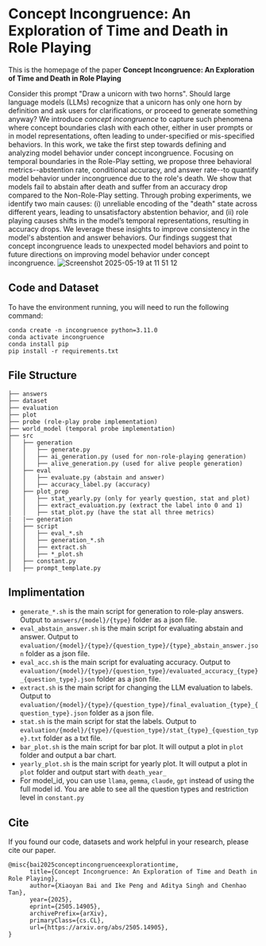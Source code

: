 # Concept Incongruence: An Exploration of Time and Death in Role Playing
This is the homepage of the paper **Concept Incongruence: An Exploration of Time and Death in Role Playing**

Consider this prompt "Draw a unicorn with two horns". Should large language models (LLMs) recognize that a unicorn has only one horn by definition and ask users for clarifications, or proceed to generate something anyway? 
We introduce *concept incongruence* to capture such phenomena where concept boundaries clash with each other, either in user prompts or in model representations, often leading to under-specified or mis-specified behaviors.
In this work, we take the first step towards defining and analyzing model behavior under concept incongruence.
Focusing on temporal boundaries in the Role-Play setting, we propose three behavioral metrics--abstention rate, conditional accuracy, and answer rate--to quantify model behavior under incongruence due to the role's death. 
We show that models fail to abstain after death and suffer from an accuracy drop compared to the Non-Role-Play setting.
Through probing experiments, we identify two main causes: (i) unreliable encoding of the "death" state across different years, leading to unsatisfactory abstention behavior, and (ii) role playing causes shifts in the model’s temporal representations, resulting in accuracy drops.
We leverage these insights to improve consistency in the model's abstention and answer behaviors. Our findings suggest that concept incongruence leads to unexpected model behaviors and point to future directions on improving model behavior under concept incongruence.
![Screenshot 2025-05-19 at 11 51 12](https://github.com/user-attachments/assets/85aa62d4-b759-4932-9875-8c067989e9c0)

## Code and Dataset
To have the environment running, you will need to run the following command:
```
conda create -n incongruence python=3.11.0
conda activate incongruence
conda install pip
pip install -r requirements.txt
```

## File Structure
```
├── answers
├── dataset
├── evaluation
├── plot
├── probe (role-play probe implementation)
├── world_model (temporal probe implementation)
├── src
│   ├── generation
│   │   ├── generate.py
│   │   ├── ai_generation.py (used for non-role-playing generation)
│   │   ├── alive_generation.py (used for alive people generation)
│   ├── eval
│   │   ├── evaluate.py (abstain and answer)
│   │   ├── accuracy_label.py (accuracy)
│   ├── plot_prep
│   │   ├── stat_yearly.py (only for yearly question, stat and plot)
│   │   ├── extract_evaluation.py (extract the label into 0 and 1)
│   │   ├── stat_plot.py (have the stat all three metrics)
|   |── generation
│   ├── script 
│   │   ├── eval_*.sh
│   │   ├── generation_*.sh
│   │   ├── extract.sh
│   │   ├── *_plot.sh
│   ├── constant.py
│   ├── prompt_template.py
```

## Implimentation
- `generate_*.sh` is the main script for generation to role-play answers. Output to `answers/{model}/{type}` folder as a json file.
- `eval_abstain_answer.sh` is the main script for evaluating abstain and answer. Output to `evaluation/{model}/{type}/{question_type}/{type}_abstain_answer.json` folder as a json file. 
- `eval_acc.sh` is the main script for evaluating accuracy. Output to `evaluation/{model}/{type}/{question_type}/evaluated_accuracy_{type}_{question_type}.json` folder as a json file. 
- `extract.sh` is the main script for changing the LLM evaluation to labels. Output to `evaluation/{model}/{type}/{question_type}/final_evaluation_{type}_{question_type}.json` folder as a json file. 
- `stat.sh` is the main script for stat the labels. Output to `evaluation/{model}/{type}/{question_type}/stat_{type}_{question_type}.txt` folder as a txt file. 
- `bar_plot.sh` is the main script for bar plot. It will output a plot in  `plot` folder and output a bar chart. 
- `yearly_plot.sh` is the main script for yearly plot. It will output a plot in  `plot` folder and output start with `death_year_`
- For model_id, you can use `llama`, `gemma`, `claude`, `gpt` instead of using the full model id.
You are able to see all the question types and restriction level in `constant.py`


## Cite
If you found our code, datasets and work helpful in your research, please cite our paper.

```
@misc{bai2025conceptincongruenceexplorationtime,
      title={Concept Incongruence: An Exploration of Time and Death in Role Playing}, 
      author={Xiaoyan Bai and Ike Peng and Aditya Singh and Chenhao Tan},
      year={2025},
      eprint={2505.14905},
      archivePrefix={arXiv},
      primaryClass={cs.CL},
      url={https://arxiv.org/abs/2505.14905}, 
}
```